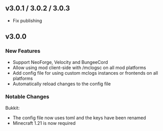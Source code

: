 ## v3.0.1 / 3.0.2 / 3.0.3
- Fix publishing

## v3.0.0
### New Features
- Support NeoForge, Velocity and BungeeCord
- Allow using mod client-side with /mclogsc on all mod platforms
- Add config file for using custom mclogs instances or frontends on all platforms
- Automatically reload changes to the config file

### Notable Changes
Bukkit:
- The config file now uses toml and the keys have been renamed
- Minecraft 1.21 is now required
